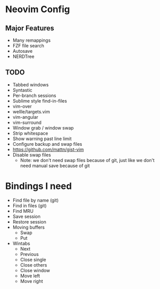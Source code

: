 # Neovim Config

## Major Features

* Many remappings
* FZF file search
* Autosave
* NERDTree

## TODO

* Tabbed windows
* Syntastic
* Per-branch sessions
* Sublime style find-in-files
* vim-over
* wellle/targets.vim
* vim-angular
* vim-surround
* Window grab / window swap
* Strip whitespace
* Show warning past line limit
* Configure backup and swap files
* https://github.com/mattn/gist-vim
* Disable swap files
  * Note: we don't need swap files because of git, just like we don't need manual save because of git

# Bindings I need

* Find file by name (git)
* Find in files (git)
* Find MRU
* Save session
* Restore session
* Moving buffers
  * Swap
  * Put
* Wintabs
  * Next
  * Previous
  * Close single
  * Close others
  * Close window
  * Move left
  * Move right

